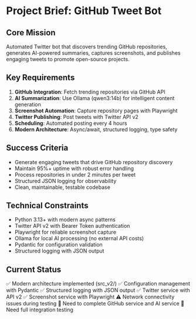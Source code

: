# Project Brief: GitHub Tweet Bot

## Core Mission
Automated Twitter bot that discovers trending GitHub repositories, generates AI-powered summaries, captures screenshots, and publishes engaging tweets to promote open-source projects.

## Key Requirements
1. **GitHub Integration**: Fetch trending repositories via GitHub API
2. **AI Summarization**: Use Ollama (qwen3:14b) for intelligent content generation
3. **Screenshot Automation**: Capture repository pages with Playwright
4. **Twitter Publishing**: Post tweets with Twitter API v2
5. **Scheduling**: Automated posting every 4 hours
6. **Modern Architecture**: Async/await, structured logging, type safety

## Success Criteria
- Generate engaging tweets that drive GitHub repository discovery
- Maintain 95%+ uptime with robust error handling
- Process repositories in under 2 minutes per tweet
- Structured JSON logging for observability
- Clean, maintainable, testable codebase

## Technical Constraints
- Python 3.13+ with modern async patterns
- Twitter API v2 with Bearer Token authentication
- Playwright for reliable screenshot capture
- Ollama for local AI processing (no external API costs)
- Pydantic for configuration validation
- Structured logging with JSON output

## Current Status
✅ Modern architecture implemented (src_v2/)
✅ Configuration management with Pydantic
✅ Structured logging with JSON output
✅ Twitter service with API v2
✅ Screenshot service with Playwright
⚠️ Network connectivity issues during testing
🔄 Need to complete GitHub service and AI service
🔄 Need full integration testing